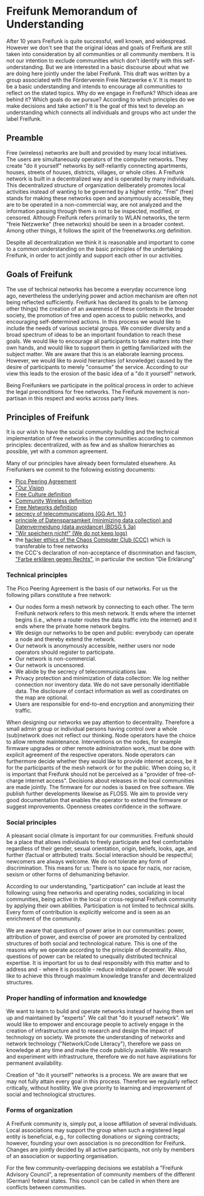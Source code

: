 # Freifunk Memorandum of Understanding

After 10 years Freifunk is quite successful, well known, and widespread. However we don't see that the original ideas and goals of Freifunk are still taken into consideration by all communities or all community members. It is not our intention to exclude communities which don't identify with this self-understanding. But we are interested in a basic discourse about what we are doing here jointly under the label Freifunk. This draft was written by a group associated with the Förderverein Freie Netzwerke e.V. It is meant to be a basic understanding and intends to encourage all communities to reflect on the stated topics. Why do we engage in Freifunk? Which ideas are behind it? Which goals do we pursue? According to which principles do we make decisions and take action? It is the goal of this text to develop an understanding which connects all individuals and groups who act under the label Freifunk.

## Preamble

Free (wireless) networks are built and provided by many local initiatives. The users are simultaneously operators of the computer networks. They create "do it yourself" networks by self-reliantly connecting apartments, houses, streets of houses, districts, villages, or whole cities. A Freifunk network is built in a decentralized way and is operated by many individuals. This decentralized structure of organization deliberately promotes local activities instead of wanting to be governed by a higher entity. "Frei" (free) stands for making these networks open and anonymously accessible, they are to be operated in a non-commercial way, are not analyzed and the information passing through them is not to be inspected, modified, or censored. Although Freifunk refers primarily to WLAN networks, the term "freie Netzwerke" (free networks) should be seen in a broader context. Among other things, it follows the spirit of the freenetworks.org definition.

Despite all decentralization we think it is reasonable and important to come to a common understanding on the basic principles of the undertaking Freifunk, in order to act jointly and support each other in our activities.

## Goals of Freifunk

The use of technical networks has become a everyday occurrence long ago, nevertheless the underlying power and action mechanism are often not being reflected sufficiently. Freifunk has declared its goals to be (among other things) the creation of an awareness of these contexts in the broader society, the promotion of free and open access to public networks, and encouraging self-determined actions. In this process we would like to include the needs of various societal groups. We consider diversity and a broad spectrum of ideas to be an important foundation to reach these goals. We would like to encourage all participants to take matters into their own hands, and would like to support them in getting familiarized with the subject matter. We are aware that this is an elaborate learning process. However, we would like to avoid hierarchies (of knowledge) caused by the desire of participants to merely "consume" the service. According to our view this leads to the erosion of the basic idea of a "do it yourself" network.

Being Freifunkers we participate in the political process in order to achieve the legal preconditions for free networks. The Freifunk movement is non-partisan in this respect and works across party lines.

## Principles of Freifunk

It is our wish to have the social community building and the technical implementation of free networks in the communities according to common principles: decentralized, with as few and as shallow hierarchies as possible, yet with a common agreement.

Many of our principles have already been formulated elsewhere. As Freifunkers we commit to the following existing documents:

* [Pico Peering Agreement](http://www.picopeer.net/PPA-en.html)
* ["Our Vision](http://freifunk.net/en/what-is-it-about/our-vision/)
* [Free Culture definition](https://en.wikipedia.org/wiki/Free_Culture_(book))
* [Community Wireless definition](http://wiki.freifunk.net/WirelessCommons#English)
* [Free Networks definition](http://freenetworks.org/)
* [secrecy of telecommunications (GG Art. 10,1](https://dejure.org/gesetze/GG/10.html)
* [principle of Datensparsamkeit (minimizing data collection) and Datenvermeidung (data avoidance) (BDSG § 3a)](https://dejure.org/gesetze/BDSG/3a.html)
* ["Wir speichern nicht!" (We do not keep logs)](http://www.wirspeichernnicht.de/)
* the [hacker ethics of the Chaos Computer Club (CCC)](http://www.ccc.de/de/hackerethik) which is transferable to free networks
* the CCC's declaration of non-acceptance of discrimination and fascism, ["Farbe erklären gegen Rechts"](http://www.ccc.de/updates/2005/unvereinbarkeitserklaerung), in particular the section "Die Erklärung"

### Technical principles

The Pico Peering Agreement is the basis of our networks. For us the following pillars constitute a free network:

* Our nodes form a mesh network by connecting to each other. The term Freifunk network refers to this mesh network. It ends where the internet begins (i.e., where a router routes the data traffic into the internet) and it ends where the private home network begins.
* We design our networks to be open and public: everybody can operate a node and thereby extend the network.
* Our network is anonymously accessible, neither users nor node operators should register to participate.
* Our network is non-commercial.
* Our network is uncensored.
* We abide by the secrecy of telecommunications law.
* Privacy protection and minimization of data collection: We log neither connection nor inventory data. We do not save personally identifiable data. The disclosure of contact information as well as coordinates on the map are optional.
* Users are responsible for end-to-end encryption and anonymizing their traffic.

When designing our networks we pay attention to decentrality. Therefore a small admin group or individual persons having control over a whole (sub)network does not reflect our thinking. Node operators have the choice to allow remote maintenance. Interventions on the nodes, for example firmware upgrades or other remote administration work, must be done with explicit agreement of the respective operators. Node operators can furthermore decide whether they would like to provide internet access, be it for the participants of the mesh network or for the public. When doing so, it is important that Freifunk should not be perceived as a "provider of free-of-charge internet access". Decisions about releases in the local communities are made jointly. The firmware for our nodes is based on free software. We publish further developments likewise as FLOSS. We aim to provide very good documentation that enables the operator to extend the firmware or suggest improvements. Openness creates confidence in the software.

### Social principles

A pleasant social climate is important for our communities. Freifunk should be a place that allows individuals to freely participate and feel comfortable regardless of their gender, sexual orientation, origin, beliefs, looks, age, and further (factual or attributed) traits. Social interaction should be respectful; newcomers are always welcome. We do not tolerate any form of discrimination. This means for us: There is no space for nazis, nor racism, sexism or other forms of dehumanizing behavior.

According to our understanding, "participation" can include at least the following: using free networks and operating nodes, socializing in local communities, being active in the local or cross-regional Freifunk community by applying their own abilities. Participation is not limited to technical skills. Every form of contribution is explicitly welcome and is seen as an enrichment of the community.

We are aware that questions of power arise in our communities: power, attribution of power, and exercise of power are promoted by centralized structures of both social and technological nature. This is one of the reasons why we operate according to the principle of decentrality. Also, questions of power can be related to unequally distributed technical expertise. It is important for us to deal responsibly with this matter and to address and - where it is possible - reduce imbalance of power. We would like to achieve this through maximum knowledge transfer and decentralized structures.

### Proper handling of information and knowledge

We want to learn to build and operate networks instead of having them set up and maintained by "experts". We call that "do it yourself network". We would like to empower and encourage people to actively engage in the creation of infrastructure and to research and design the impact of technology on society. We promote the understanding of networks and network technology ("Network/Code Literacy"), therefore we pass on knowledge at any time and make the code publicly available. We research and experiment with infrastructure, therefore we do not have aspirations for permanent availability.

Creation of "do it yourself" networks is a process. We are aware that we may not fully attain every goal in this process. Therefore we regularly reflect critically, without hostility. We give priority to learning and improvement of social and technological structures.

### Forms of organization

A Freifunk community is, simply put, a loose affiliation of several individuals. Local associations may support the group when such a registered legal entity is beneficial, e.g., for collecting donations or signing contracts; however, founding your own association is no precondition for Freifunk. Changes are jointly decided by all active participants, not only by members of an association or supporting organisation.

For the few community-overlapping decisions we establish a "Freifunk Advisory Council", a representation of community members of the different (German) federal states. This council can be called in when there are conflicts between communities.
